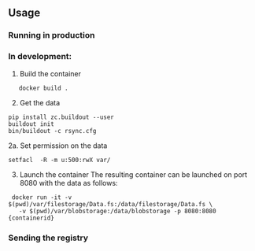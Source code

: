 ## Usage

### Running in production

### In development:
1. Build the container
```
   docker build .
```
2. Get the data
```
pip install zc.buildout --user
buildout init
bin/buildout -c rsync.cfg
```
2a. Set permission on the data
```
setfacl  -R -m u:500:rwX var/
```
3. Launch the container
The resulting container can be launched on port 8080 with the data as follows:
```
 docker run -it -v $(pwd)/var/filestorage/Data.fs:/data/filestorage/Data.fs \ 
   -v $(pwd)/var/blobstorage:/data/blobstorage -p 8080:8080 {containerid}
```

### Sending the registry
